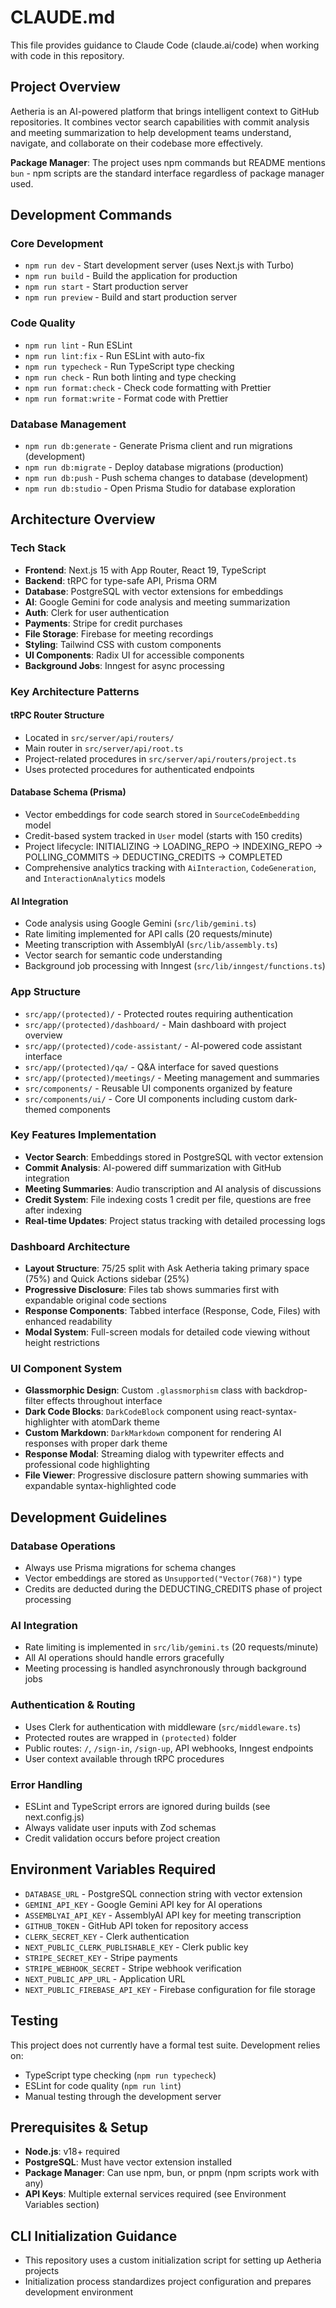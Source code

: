 # CLAUDE.md

This file provides guidance to Claude Code (claude.ai/code) when working with code in this repository.

## Project Overview

Aetheria is an AI-powered platform that brings intelligent context to GitHub repositories. It combines vector search capabilities with commit analysis and meeting summarization to help development teams understand, navigate, and collaborate on their codebase more effectively.

**Package Manager**: The project uses npm commands but README mentions `bun` - npm scripts are the standard interface regardless of package manager used.

## Development Commands

### Core Development
- `npm run dev` - Start development server (uses Next.js with Turbo)
- `npm run build` - Build the application for production
- `npm run start` - Start production server
- `npm run preview` - Build and start production server

### Code Quality
- `npm run lint` - Run ESLint
- `npm run lint:fix` - Run ESLint with auto-fix
- `npm run typecheck` - Run TypeScript type checking
- `npm run check` - Run both linting and type checking
- `npm run format:check` - Check code formatting with Prettier
- `npm run format:write` - Format code with Prettier

### Database Management
- `npm run db:generate` - Generate Prisma client and run migrations (development)
- `npm run db:migrate` - Deploy database migrations (production)
- `npm run db:push` - Push schema changes to database (development)
- `npm run db:studio` - Open Prisma Studio for database exploration

## Architecture Overview

### Tech Stack
- **Frontend**: Next.js 15 with App Router, React 19, TypeScript
- **Backend**: tRPC for type-safe API, Prisma ORM
- **Database**: PostgreSQL with vector extensions for embeddings
- **AI**: Google Gemini for code analysis and meeting summarization
- **Auth**: Clerk for user authentication
- **Payments**: Stripe for credit purchases
- **File Storage**: Firebase for meeting recordings
- **Styling**: Tailwind CSS with custom components
- **UI Components**: Radix UI for accessible components
- **Background Jobs**: Inngest for async processing

### Key Architecture Patterns

#### tRPC Router Structure
- Located in `src/server/api/routers/`
- Main router in `src/server/api/root.ts`
- Project-related procedures in `src/server/api/routers/project.ts`
- Uses protected procedures for authenticated endpoints

#### Database Schema (Prisma)
- Vector embeddings for code search stored in `SourceCodeEmbedding` model
- Credit-based system tracked in `User` model (starts with 150 credits)
- Project lifecycle: INITIALIZING → LOADING_REPO → INDEXING_REPO → POLLING_COMMITS → DEDUCTING_CREDITS → COMPLETED
- Comprehensive analytics tracking with `AiInteraction`, `CodeGeneration`, and `InteractionAnalytics` models

#### AI Integration
- Code analysis using Google Gemini (`src/lib/gemini.ts`)
- Rate limiting implemented for API calls (20 requests/minute)
- Meeting transcription with AssemblyAI (`src/lib/assembly.ts`)
- Vector search for semantic code understanding
- Background job processing with Inngest (`src/lib/inngest/functions.ts`)

### App Structure
- `src/app/(protected)/` - Protected routes requiring authentication
- `src/app/(protected)/dashboard/` - Main dashboard with project overview
- `src/app/(protected)/code-assistant/` - AI-powered code assistant interface
- `src/app/(protected)/qa/` - Q&A interface for saved questions
- `src/app/(protected)/meetings/` - Meeting management and summaries
- `src/components/` - Reusable UI components organized by feature
- `src/components/ui/` - Core UI components including custom dark-themed components

### Key Features Implementation
- **Vector Search**: Embeddings stored in PostgreSQL with vector extension
- **Commit Analysis**: AI-powered diff summarization with GitHub integration
- **Meeting Summaries**: Audio transcription and AI analysis of discussions
- **Credit System**: File indexing costs 1 credit per file, questions are free after indexing
- **Real-time Updates**: Project status tracking with detailed processing logs

### Dashboard Architecture
- **Layout Structure**: 75/25 split with Ask Aetheria taking primary space (75%) and Quick Actions sidebar (25%)
- **Progressive Disclosure**: Files tab shows summaries first with expandable original code sections
- **Response Components**: Tabbed interface (Response, Code, Files) with enhanced readability
- **Modal System**: Full-screen modals for detailed code viewing without height restrictions

### UI Component System
- **Glassmorphic Design**: Custom `.glassmorphism` class with backdrop-filter effects throughout interface
- **Dark Code Blocks**: `DarkCodeBlock` component using react-syntax-highlighter with atomDark theme
- **Custom Markdown**: `DarkMarkdown` component for rendering AI responses with proper dark theme
- **Response Modal**: Streaming dialog with typewriter effects and professional code highlighting
- **File Viewer**: Progressive disclosure pattern showing summaries with expandable syntax-highlighted code

## Development Guidelines

### Database Operations
- Always use Prisma migrations for schema changes
- Vector embeddings are stored as `Unsupported("Vector(768)")` type
- Credits are deducted during the DEDUCTING_CREDITS phase of project processing

### AI Integration
- Rate limiting is implemented in `src/lib/gemini.ts` (20 requests/minute)
- All AI operations should handle errors gracefully
- Meeting processing is handled asynchronously through background jobs

### Authentication & Routing
- Uses Clerk for authentication with middleware (`src/middleware.ts`)
- Protected routes are wrapped in `(protected)` folder
- Public routes: `/`, `/sign-in`, `/sign-up`, API webhooks, Inngest endpoints
- User context available through tRPC procedures

### Error Handling
- ESLint and TypeScript errors are ignored during builds (see next.config.js)
- Always validate user inputs with Zod schemas
- Credit validation occurs before project creation

## Environment Variables Required
- `DATABASE_URL` - PostgreSQL connection string with vector extension
- `GEMINI_API_KEY` - Google Gemini API key for AI operations
- `ASSEMBLYAI_API_KEY` - AssemblyAI API key for meeting transcription
- `GITHUB_TOKEN` - GitHub API token for repository access
- `CLERK_SECRET_KEY` - Clerk authentication
- `NEXT_PUBLIC_CLERK_PUBLISHABLE_KEY` - Clerk public key
- `STRIPE_SECRET_KEY` - Stripe payments
- `STRIPE_WEBHOOK_SECRET` - Stripe webhook verification
- `NEXT_PUBLIC_APP_URL` - Application URL
- `NEXT_PUBLIC_FIREBASE_API_KEY` - Firebase configuration for file storage

## Testing
This project does not currently have a formal test suite. Development relies on:
- TypeScript type checking (`npm run typecheck`)
- ESLint for code quality (`npm run lint`)
- Manual testing through the development server

## Prerequisites & Setup
- **Node.js**: v18+ required
- **PostgreSQL**: Must have vector extension installed
- **Package Manager**: Can use npm, bun, or pnpm (npm scripts work with any)
- **API Keys**: Multiple external services required (see Environment Variables section)

## CLI Initialization Guidance
- This repository uses a custom initialization script for setting up Aetheria projects
- Initialization process standardizes project configuration and prepares development environment